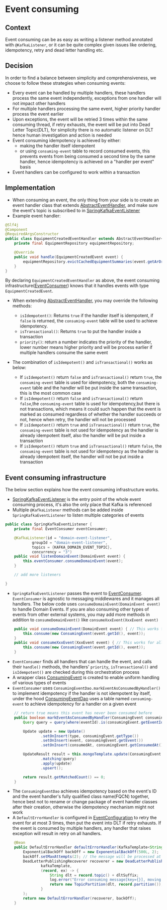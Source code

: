 # Event consuming

## Context

Event consuming can be as easy as writing a listener method annotated with `@KafkaListener`, or it can be quite complex
given issues like ordering, idempotency, retry and dead letter handling etc.

## Decision

In order to find a balance between simplicity and comprehensiveness, we choose to follow these strategies when consuming
events:

- Every event can be handled by multiple handlers, these handlers process the same event independently, exceptions from
  one handler will not impact other handlers
- For multiple handlers processing the same event, higher priority handler process the event earlier
- Upon exceptions, the event will be retried 3 times within the same consuming thread, if retry exhausts, the
  event will be put into Dead Letter Topic(DLT), for simplicity there is no automatic listener on DLT hence human
  investigation and action is needed
- Event consuming idempotency is achieved by either:
    - making the handler itself idempotent
    - or using `consuming-event` table to record consumed events, this prevents events from being consumed a second time
      by the same handler, hence idempotency is achieved on a "handler per event" basis
- Event handlers can be configured to work within a transaction

## Implementation

- When consuming an event, the only thing from your side is to create an event handler class that
  extends [AbstractEventHandler](../src/main/java/deviceet/common/event/consume/AbstractEventHandler.java), and make
  sure the event's topic is subscribed to
  in [SpringKafkaEventListener](../src/main/java/deviceet/common/event/consume/infrastructure/SpringKafkaEventListener.java)
- Example event handler:

```java
@Slf4j
@Component
@RequiredArgsConstructor
public class EquipmentCreatedEventHandler extends AbstractEventHandler<EquipmentCreatedEvent> {
    private final EquipmentRepository equipmentRepository;

    @Override
    public void handle(EquipmentCreatedEvent event) {
        equipmentRepository.evictCachedEquipmentSummaries(event.getArOrgId());
    }
}
```

By declaring `EquipmentCreatedEventHandler` as above, the event consuming
infrastructure([EventConsumer](../src/main/java/deviceet/common/event/consume/EventConsumer.java)) knows that it handles
events with type `EquipmentCreatedEvent`.

- When extending [AbstractEventHandler](../src/main/java/deviceet/common/event/consume/AbstractEventHandler.java), you
  may
  override the following methods:
    - `isIdempotent()`: Returns `true` if the handler itself is idempotent, if `false` is returned, the
      `consuming-event`
      table will be used to achieve idempotency.
    - `isTransactional()`: Returns `true` to put the handler inside a transaction
    - `priority()`: return a number indicates the priority of the handler, lower number means higher priority and
      will be process earlier if multiple handlers consume the same event

- The combination of `isIdempotent()` and `isTransactional()` works as below:
    - If `isIdempotent()` return `false` and `isTransactional()` return `true`, the `consuming-event` table is used for
      idempotency, both the `consuming-event` table and the handler will be put inside the same transaction, this is the
      most common case
    - If `isIdempotent()` return `false` and `isTransactional()` return `false`,the `consuming-event` table is used for
      idempotency,but there is not transactions, which means it could such happen that the event is marked as consumed
      regardless of whether the handler succeeds or not, hence when retry, the handler will not be processed
    - If `isIdempotent()` return `true` and `isTransactional()` return `true`, the `consuming-event` table is not used
      for
      idempotency as the handler is already idempotent itself, also the handler will be put inside a transaction
    - If `isIdempotent()` return `true` and `isTransactional()` return `false`, the `consuming-event` table is not used
      for
      idempotency as the handler is already idempotent itself, the handler will not be put inside a transaction

## Event consuming infrastructure

The below section explains how the event consuming infrastructure works.

- [SpringKafkaEventListener](../src/main/java/deviceet/common/event/consume/infrastructure/SpringKafkaEventListener.java)
  is the entry point of the whole event consuming process, it's also the only place that Kafka is referenced
- Multiple `@KafkaListener` methods can be added inside `SpringKafkaEventListener` to listen multiple categories of
  events

```java
public class SpringKafkaEventListener {
    private final EventConsumer eventConsumer;

    @KafkaListener(id = "domain-event-listener",
            groupId = "domain-event-listener",
            topics = {KAFKA_DOMAIN_EVENT_TOPIC},
            concurrency = "3")
    public void listenDomainEvent(DomainEvent event) {
        this.eventConsumer.consumeDomainEvent(event);
    }

    // add more listeners

}
```

- `SpringKafkaEventListener` passes the event
  to [EventConsumer](../src/main/java/deviceet/common/event/consume/EventConsumer.java). `EventConsumer` is agnostic to
  messaging middlewares and it manages all handlers. The below code uses `consumeDomainEvent(DomainEvent event)` to
  handle Domain Events. If you are also consuming other types of events from other external systems, you may add more
  methods in addition to `consumeDomainEvent()` like `consumeXxxEvent(XxxEvent event)`

```java
    public void consumeDomainEvent(DomainEvent event) { // This works for all sub-types of DomainEvent
        this.consume(new ConsumingEvent(event.getId(), event));
    }
    public void consumeXxxEvent(XxxEvent event) { // This works for all sub-types of XxxEvent
        this.consume(new ConsumingEvent(event.getId(), event));
    }
```

- `EventConsumer` finds all handlers that can handle the event, and calls their `handle()` methods, the handlers'
  `priority`, `isTransactional()` and `isIdempotent()` are checked during this orchestration process
- A wrapper class [ConsumingEvent](../src/main/java/deviceet/common/event/consume/ConsumingEvent.java) is created to
  enable uniform handling of various types of events
- `EventConsumer` uses `ConsumingEventDao.markEventAsConsumedByHandler()` to implement idempotency if the handler is not
  idempotent by itself, under the
  hood [ConsumingEventDao](../src/main/java/deviceet/common/event/consume/ConsumingEventDao.java) uses a table named
  `consuming-event` to achieve idempotency for a handler on a given event

```java
    // return true means this event has never been consumed before
    public boolean markEventAsConsumedByHandler(ConsumingEvent consumingEvent, AbstractEventHandler<?> handler) {
        Query query = query(where(eventId).is(consumingEvent.getEventId()).and(ConsumingEvent.Fields.handler).is(handler.getName()));

        Update update = new Update()
                .setOnInsert(type, consumingEvent.getType())
                .setOnInsert(event, consumingEvent.getEvent())
                .setOnInsert(consumedAt, consumingEvent.getConsumedAt());

        UpdateResult result = this.mongoTemplate.update(ConsumingEvent.class)
                .matching(query)
                .apply(update)
                .upsert();

        return result.getMatchedCount() == 0;
    }
```

- The `ConsumingEventDao` achieves idempotency based on the event's ID and the event handler's fully qualified class
  name(FQCN) together, hence best not to rename or change package of event handler classes after their creation,
  otherwise the idempotency mechanism might not work
- A `DefaultErrorHandler` is configured
  in [EventConfiguration](../src/main/java/deviceet/common/event/EventConfiguration.java) to retry the event for at
  most 3 times, then put the event into DLT if retry exhausts. If the event is consumed by multiple handlers, any
  handler that raises exception will result in retry on all handlers.

```java
    @Bean
    public DefaultErrorHandler defaultErrorHandler(KafkaTemplate<String, Object> kafkaTemplate) {
        ExponentialBackOff backOff = new ExponentialBackOff(500L, 2);
        backOff.setMaxAttempts(2); // the message will be processed at most [2 + 1 = 3] times
        DeadLetterPublishingRecoverer recoverer = new DeadLetterPublishingRecoverer(
                kafkaTemplate,
                (record, ex) -> {
                    String dlt = record.topic() + dltSuffix;
                    log.error("Error consuming message[key={}], moving to dead letter topic[{}].", record.key(), dlt, ex);
                    return new TopicPartition(dlt, record.partition());
                }
        );
        return new DefaultErrorHandler(recoverer, backOff);
    }
```
